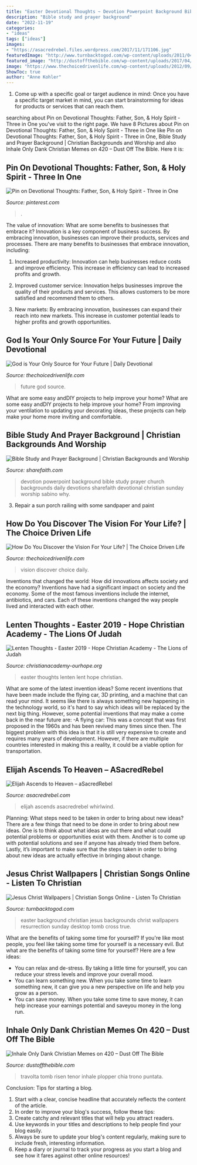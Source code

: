 ```yaml
---
title: "Easter Devotional Thoughts ~ Devotion Powerpoint Background Bible Study Prayer Church Backgrounds Daily Devotions Sharefaith Devotional Christian Sunday Worship Sabino Why"
description: "Bible study and prayer background"
date: "2022-11-19"
categories:
- "ideas"
tags: ["ideas"]
images:
- "https://asacredrebel.files.wordpress.com/2017/11/171106.jpg"
featuredImage: "http://www.turnbacktogod.com/wp-content/uploads/2011/04/Easter-Wallpaper-Background-22.jpg"
featured_image: "http://dustoffthebible.com/wp-content/uploads/2017/04/The-empty-tomb-John-Travolta-GIF.gif"
image: "https://www.thechoicedrivenlife.com/wp-content/uploads/2012/09/How-Do-You-Discover-the-Vision-For-Your-Life.jpg"
ShowToc: true
author: "Anne Kohler"
---
```



1. Come up with a specific goal or target audience in mind: Once you have a specific target market in mind, you can start brainstorming for ideas for products or services that can reach them.

	

		
searching about Pin on Devotional Thoughts: Father, Son, &amp; Holy Spirit - Three in One you've visit to the right page. We have 8 Pictures about Pin on Devotional Thoughts: Father, Son, &amp; Holy Spirit - Three in One like Pin on Devotional Thoughts: Father, Son, &amp; Holy Spirit - Three in One, Bible Study and Prayer Background | Christian Backgrounds and Worship and also Inhale Only Dank Christian Memes on 420 – Dust Off The Bible. Here it is:
		
    
## Pin On Devotional Thoughts: Father, Son, &amp; Holy Spirit - Three In One

<img loading=lazy src="https://i.pinimg.com/originals/89/a7/6e/89a76e5e34aeda786201d26559b7e217.jpg" onerror="this.onerror=null;this.src='https://tse1.mm.bing.net/th?id=OIP.Tc9rFfYL9LW76cwd6jVpCwAAAA&amp;pid=15.1';" alt="Pin on Devotional Thoughts: Father, Son, &amp; Holy Spirit - Three in One">

_Source: pinterest.com_

>. 

	

The value of innovation: What are some benefits to businesses that embrace it?
Innovation is a key component of business success. By embracing innovation, businesses can improve their products, services and processes. There are many benefits to businesses that embrace innovation, including: 
1. Increased productivity: Innovation can help businesses reduce costs and improve efficiency. This increase in efficiency can lead to increased profits and growth.

2. Improved customer service: Innovation helps businesses improve the quality of their products and services. This allows customers to be more satisfied and recommend them to others.

3. New markets: By embracing innovation, businesses can expand their reach into new markets. This increase in customer potential leads to higher profits and growth opportunities.

    
## God Is Your Only Source For Your Future | Daily Devotional

<img loading=lazy src="http://www.thechoicedrivenlife.com/wp-content/uploads/2012/03/God-is-Your-Only-Source-for-Your-Future.jpg" onerror="this.onerror=null;this.src='https://tse4.mm.bing.net/th?id=OIP.it0gkIgmtq3KjHCJ_zd0gwAAAA&amp;pid=15.1';" alt="God is Your Only Source for Your Future | Daily Devotional">

_Source: thechoicedrivenlife.com_

>future god source. 

	

What are some easy andDIY projects to help improve your home?
What are some easy andDIY projects to help improve your home? From improving your ventilation to updating your decorating ideas, these projects can help make your home more inviting and comfortable.

    
## Bible Study And Prayer Background | Christian Backgrounds And Worship

<img loading=lazy src="http://images.sharefaith.com/images/3/1335333748951_30/img_mouseover3.jpg" onerror="this.onerror=null;this.src='https://tse1.mm.bing.net/th?id=OIP.ACeuq8K8l_2Nr_yrcQX2DQHaFj&amp;pid=15.1';" alt="Bible Study and Prayer Background | Christian Backgrounds and Worship">

_Source: sharefaith.com_

>devotion powerpoint background bible study prayer church backgrounds daily devotions sharefaith devotional christian sunday worship sabino why. 

	

3. Repair a sun porch railing with some sandpaper and paint

    
## How Do You Discover The Vision For Your Life? | The Choice Driven Life

<img loading=lazy src="https://www.thechoicedrivenlife.com/wp-content/uploads/2012/09/How-Do-You-Discover-the-Vision-For-Your-Life.jpg" onerror="this.onerror=null;this.src='https://tse2.mm.bing.net/th?id=OIP.lx2UZK6VXER6So0ipqq_MQAAAA&amp;pid=15.1';" alt="How Do You Discover the Vision For Your Life? | The Choice Driven Life">

_Source: thechoicedrivenlife.com_

>vision discover choice daily. 

	

Inventions that changed the world: How did innovations affects society and the economy?
Inventions have had a significant impact on society and the economy. Some of the most famous inventions include the internet, antibiotics, and cars. Each of these inventions changed the way people lived and interacted with each other.

    
## Lenten Thoughts - Easter 2019 - Hope Christian Academy - The Lions Of Judah

<img loading=lazy src="http://dwscbcy9jc8hm.cloudfront.net/sites/188/comfy/cms/files/14934/files/original/northshore-lent-easter.jpg" onerror="this.onerror=null;this.src='https://tse2.mm.bing.net/th?id=OIP.27_1_EJsFidXxun22GIV2QHaC9&amp;pid=15.1';" alt="Lenten Thoughts - Easter 2019 - Hope Christian Academy - The Lions of Judah">

_Source: christianacademy-ourhope.org_

>easter thoughts lenten lent hope christian. 

	

What are some of the latest invention ideas?
Some recent inventions that have been made include the flying car, 3D printing, and a machine that can read your mind. It seems like there is always something new happening in the technology world, so it's hard to say which ideas will be replaced by the next big thing. However, some potential inventions that may make a come back in the near future are: 
-A flying car: This was a concept that was first proposed in the 1960s and has been revived many times since then. The biggest problem with this idea is that it is still very expensive to create and requires many years of development. However, if there are multiple countries interested in making this a reality, it could be a viable option for transportation.

    
## Elijah Ascends To Heaven – ASacredRebel

<img loading=lazy src="https://asacredrebel.files.wordpress.com/2017/11/171106.jpg" onerror="this.onerror=null;this.src='https://tse4.mm.bing.net/th?id=OIP.dIST_lRrdwRSI0INHVzCkAHaE8&amp;pid=15.1';" alt="Elijah Ascends to Heaven – aSacredRebel">

_Source: asacredrebel.com_

>elijah ascends asacredrebel whirlwind. 

	

Planning: What steps need to be taken in order to bring about new ideas?
There are a few things that need to be done in order to bring about new ideas. One is to think about what ideas are out there and what could potential problems or opportunities exist with them. Another is to come up with potential solutions and see if anyone has already tried them before. Lastly, it’s important to make sure that the steps taken in order to bring about new ideas are actually effective in bringing about change.

    
## Jesus Christ Wallpapers | Christian Songs Online - Listen To Christian

<img loading=lazy src="http://www.turnbacktogod.com/wp-content/uploads/2011/04/Easter-Wallpaper-Background-22.jpg" onerror="this.onerror=null;this.src='https://tse1.mm.bing.net/th?id=OIP.bK38Scr9KNlguPUMUhuXYgHaFj&amp;pid=15.1';" alt="Jesus Christ Wallpapers | Christian Songs Online - Listen To Christian">

_Source: turnbacktogod.com_

>easter background christian jesus backgrounds christ wallpapers resurrection sunday desktop tomb cross true. 

	

What are the benefits of taking some time for yourself?
If you're like most people, you feel like taking some time for yourself is a necessary evil. But what are the benefits of taking some time for yourself? Here are a few ideas: 
- You can relax and de-stress. By taking a little time for yourself, you can reduce your stress levels and improve your overall mood. 
- You can learn something new. When you take some time to learn something new, it can give you a new perspective on life and help you grow as a person. 
- You can save money. When you take some time to save money, it can help increase your earnings potential and saveyou money in the long run.

    
## Inhale Only Dank Christian Memes On 420 – Dust Off The Bible

<img loading=lazy src="http://dustoffthebible.com/wp-content/uploads/2017/04/The-empty-tomb-John-Travolta-GIF.gif" onerror="this.onerror=null;this.src='https://tse3.mm.bing.net/th?id=OIP.O0FkyZvzueV56bgHe77pmQHaEK&amp;pid=15.1';" alt="Inhale Only Dank Christian Memes on 420 – Dust Off The Bible">

_Source: dustoffthebible.com_

>travolta tomb risen tenor inhale plopper chia trono puntata. 

	

Conclusion: Tips for starting a blog.
1. Start with a clear, concise headline that accurately reflects the content of the article.
2. In order to improve your blog's success, follow these tips: 
3. Create catchy and relevant titles that will help you attract readers. 
4. Use keywords in your titles and descriptions to help people find your blog easily. 
5. Always be sure to update your blog's content regularly, making sure to include fresh, interesting information. 
6. Keep a diary or journal to track your progress as you start a blog and see how it fares against other online resources!


